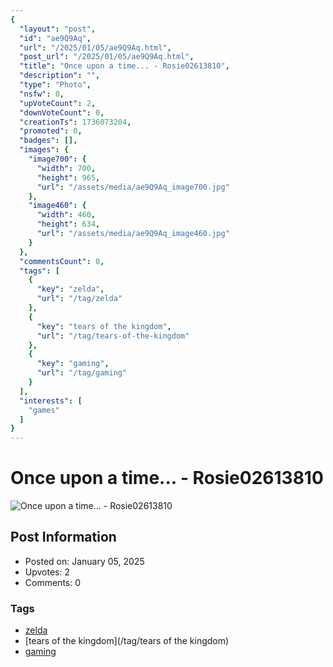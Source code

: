 ```yaml
---
{
  "layout": "post",
  "id": "ae9Q9Aq",
  "url": "/2025/01/05/ae9Q9Aq.html",
  "post_url": "/2025/01/05/ae9Q9Aq.html",
  "title": "Once upon a time... - Rosie02613810",
  "description": "",
  "type": "Photo",
  "nsfw": 0,
  "upVoteCount": 2,
  "downVoteCount": 0,
  "creationTs": 1736073204,
  "promoted": 0,
  "badges": [],
  "images": {
    "image700": {
      "width": 700,
      "height": 965,
      "url": "/assets/media/ae9Q9Aq_image700.jpg"
    },
    "image460": {
      "width": 460,
      "height": 634,
      "url": "/assets/media/ae9Q9Aq_image460.jpg"
    }
  },
  "commentsCount": 0,
  "tags": [
    {
      "key": "zelda",
      "url": "/tag/zelda"
    },
    {
      "key": "tears of the kingdom",
      "url": "/tag/tears-of-the-kingdom"
    },
    {
      "key": "gaming",
      "url": "/tag/gaming"
    }
  ],
  "interests": [
    "games"
  ]
}
---
```


# Once upon a time... - Rosie02613810

![Once upon a time... - Rosie02613810](/assets/media/ae9Q9Aq_image700.jpg)

## Post Information

- Posted on: January 05, 2025
- Upvotes: 2
- Comments: 0

### Tags

- [zelda](/tag/zelda)
- [tears of the kingdom](/tag/tears of the kingdom)
- [gaming](/tag/gaming)
